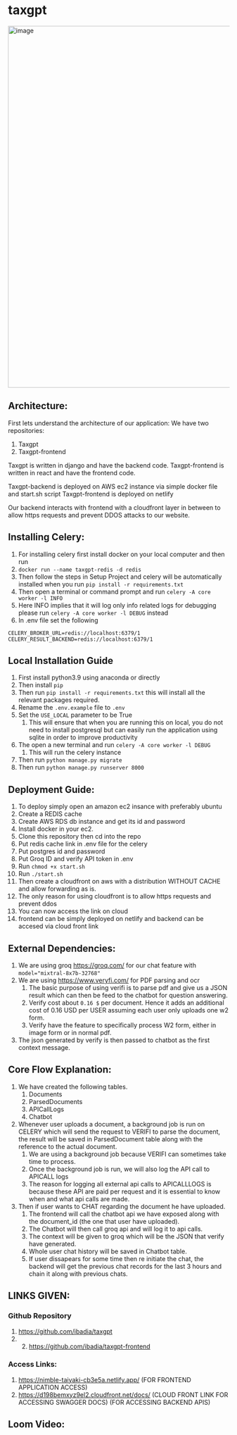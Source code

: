 # taxgpt

<img width="822" alt="image" src="https://github.com/ibadia/taxgpt/assets/14020143/0661d8b0-618c-4bf1-8485-3c5a16cd8211">


## Architecture:
First lets understand the architecture of our application:
We have two repositories:
1. Taxgpt
2. Taxgpt-frontend

Taxgpt is written in django and have the backend code.
Taxgpt-frontend is written in react and have the frontend code.

Taxgpt-backend is deployed on AWS ec2 instance via simple docker file and start.sh script
Taxgpt-frontend is deployed on netlify

Our backend interacts with frontend with a cloudfront layer in between to allow https requests and prevent DDOS attacks to our website.
## Installing Celery:
1. For installing celery first install docker on your local computer and then run
2.  `docker run --name taxgpt-redis -d redis`
3.  Then follow the steps in Setup Project and celery will be automatically installed when you run `pip install -r requirements.txt`
4.  Then open a terminal or command prompt and run `celery -A core worker -l INFO`
5.  Here INFO implies that it will log only info related logs for debugging please run `celery -A core worker -l DEBUG` instead
6.  In .env file set the following
```.env
CELERY_BROKER_URL=redis://localhost:6379/1
CELERY_RESULT_BACKEND=redis://localhost:6379/1
```
## Local Installation Guide
1. First install python3.9 using anaconda or directly
2. Then install `pip` 
3. Then run `pip install -r requirements.txt`  this will install all the relevant packages required.
4. Rename the `.env.example` file to `.env`
5. Set the `USE_LOCAL` parameter to be True
   1. This will ensure that when you are running this on local, you do not need to install postgresql but can easily run the application using sqlite in order to improve productivity
6. The open a new terminal and run `celery -A core worker -l DEBUG`
   1. This will run the celery instance
7. Then run `python manage.py migrate`
8. Then run `python manage.py runserver 8000`


## Deployment Guide:
1. To deploy simply open an amazon ec2 insance with preferably ubuntu
2. Create a REDIS cache 
3. Create AWS RDS db instance and get its id and password
4. Install docker in your ec2.
5. Clone this repository then cd into the repo 
6. Put redis cache link in .env file for the celery
7. Put postgres id and password
8. Put Groq ID and verify API token in .env
9. Run `chmod +x start.sh`
10. Run `./start.sh`
11. Then create a cloudfront on aws with a distribution WITHOUT CACHE and allow forwarding as is.
   1. The only reason for using cloudfront is to allow https requests and prevent ddos
12. You can now access the link on cloud
13. frontend can be simply deployed on netlify and backend can be accesed via cloud front link


## External Dependencies:
1. We are using groq https://groq.com/ for our chat feature with `model="mixtral-8x7b-32768"` 
2. We are using https://www.veryfi.com/ for PDF parsing and ocr
   1. The basic purpose of using verifi is to parse pdf and give us a JSON result which can then be feed to the chatbot for question answering.
   2. Verify cost about `0.16 $` per document. Hence it adds an additional cost of 0.16 USD per USER assuming each user only uploads one w2 form.
   3. Verify have the feature to specifically process W2 form, either in image form or in normal pdf.
3. The json generated by verify is then passed to chatbot as the first context message.




## Core Flow Explanation:
1. We have created the following tables.
   1. Documents
   2. ParsedDocuments
   3. APICallLogs
   4. Chatbot
2. Whenever user uploads a document, a background job is run on CELERY which will send the request to VERIFI to parse the document, the result will be saved in ParsedDocument table along with the reference to the actual document.
   1. We are using a background job because VERIFI can sometimes take time to process.
   2. Once the background job is run, we will also log the API call to APICALL logs
   3. The reason for logging all external api calls to APICALLLOGS is because these API are paid per request and it is essential to know when and what api calls are made.
3. Then if user wants to CHAT regarding the document he have uploaded.
   1. The frontend will call the chatbot api we have exposed along with the document_id (the one that user have uploaded).
   2. The Chatbot will then call groq api and will log it to api calls.
   3. The context will be given to groq which will be the JSON that verify have generated.
   4. Whole user chat history will be saved in Chatbot table.
   5. If user dissapears for some time then re initiate the chat, the backend will get the previous chat records for the last 3 hours and chain it along with previous chats.



## LINKS GIVEN:
### Github Repository
1. https://github.com/ibadia/taxgpt
2. 2. https://github.com/ibadia/taxgpt-frontend

### Access Links:
1. https://nimble-taiyaki-cb3e5a.netlify.app/ (FOR FRONTEND APPLICATION ACCESS)
2. https://d198bemxyz9el2.cloudfront.net/docs/ (CLOUD FRONT LINK  FOR ACCESSING SWAGGER DOCS) (FOR ACCESSING BACKEND APIS)


## Loom Video:
